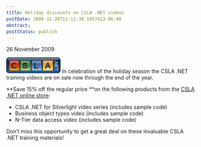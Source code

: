 ```yaml
---
title: Holiday discounts on CSLA .NET videos
postDate: 2009-11-26T12:12:30.1957413-06:00
abstract: 
postStatus: publish
---
```

26 November 2009

[![csla_logo1_42](binary/WindowsLiveWriter/HolidaydiscountsonCSLA.NETvideos_AB88/csla_logo1_42_3.png "csla_logo1_42")](http://store.lhotka.net/) In celebration of the holiday season the CSLA .NET training videos are on sale now through the end of the year.

**Save 15% off the regular price **on the following products from the [CSLA .NET online store](http://store.lhotka.net/):

- CSLA .NET for Silverlight video series (includes sample code)
- Business object types video (includes sample code)
- N-Tier data access video (includes sample code)


Don’t miss this opportunity to get a great deal on these invaluable CSLA .NET training materials!
